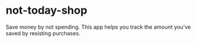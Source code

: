 # not-today-shop
Save money by not spending. This app helps you track the amount you've saved by resisting purchases.
